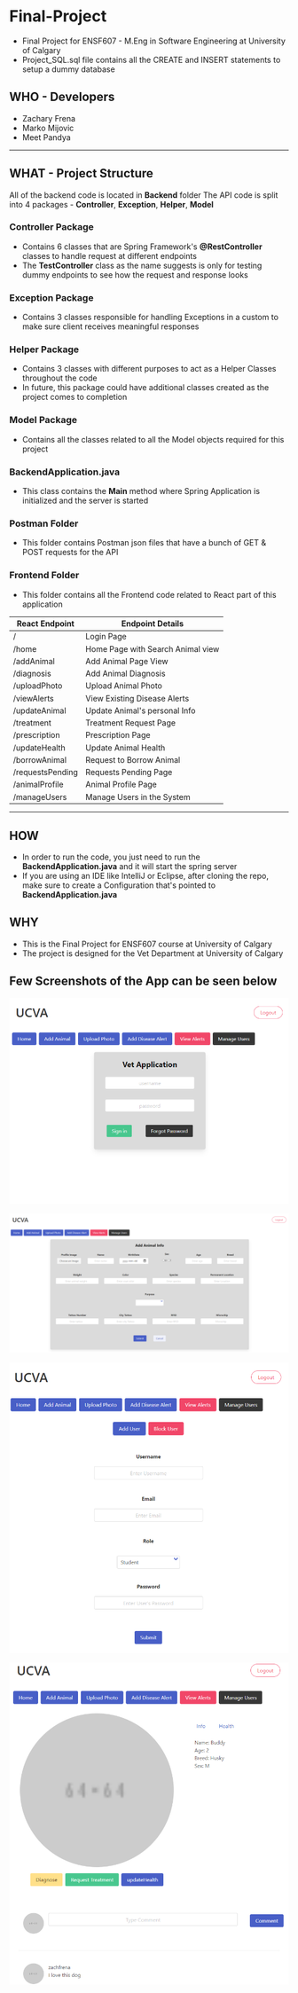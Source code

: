 # Final-Project
- Final Project for ENSF607 - M.Eng in Software Engineering at University of Calgary
- Project_SQL.sql file contains all the CREATE and INSERT statements to setup a dummy database


## WHO - Developers
- Zachary Frena
- Marko Mijovic
- Meet Pandya
------
## WHAT - Project Structure
All of the backend code is located in **Backend** folder
The API code is split into 4 packages - **Controller**, **Exception**, **Helper**, **Model**
### Controller Package
- Contains 6 classes that are Spring Framework's **@RestController** classes to handle request at different endpoints
- The **TestController** class as the name suggests is only for testing dummy endpoints to see how the request and response looks
### Exception Package
- Contains 3 classes responsible for handling Exceptions in a custom to make sure client receives meaningful responses
### Helper Package
- Contains 3 classes with different purposes to act as a Helper Classes throughout the code
- In future, this package could have additional classes created as the project comes to completion
### Model Package
- Contains all the classes related to all the Model objects required for this project
### BackendApplication.java
- This class contains the **Main** method where Spring Application is initialized and the server is started
### Postman Folder
- This folder contains Postman json files that have a bunch of GET & POST requests for the API

### Frontend Folder
- This folder contains all the Frontend code related to React part of this application

| React Endpoint   | Endpoint Details                  |
|------------------|-----------------------------------|
| /                | Login Page                        |
| /home            | Home Page with Search Animal view |
| /addAnimal       | Add Animal Page View              |
| /diagnosis       | Add Animal Diagnosis              |
| /uploadPhoto     | Upload Animal Photo               |
| /viewAlerts      | View Existing Disease Alerts      |
| /updateAnimal    | Update Animal's personal Info     |
| /treatment       | Treatment Request Page            |
| /prescription    | Prescription Page                 |
| /updateHealth    | Update Animal Health              |
| /borrowAnimal    | Request to Borrow Animal          |
| /requestsPending | Requests Pending Page             |
| /animalProfile   | Animal Profile Page               |
| /manageUsers     | Manage Users in the System        |

--------------------------------------------------------
## HOW
- In order to run the code, you just need to run the **BackendApplication.java** and it will start the spring server
- If you are using an IDE like IntelliJ or Eclipse, after cloning the repo, make sure to create a Configuration that's pointed to **BackendApplication.java**
## WHY
- This is the Final Project for ENSF607 course at University of Calgary
- The project is designed for the Vet Department at University of Calgary

## Few Screenshots of the App can be seen below

![1](https://github.com/pandyama/UCVA/blob/master/c1.PNG)

![2](https://github.com/pandyama/UCVA/blob/master/c2.PNG)

![3](https://github.com/pandyama/UCVA/blob/master/c3.PNG)

![3](https://github.com/pandyama/UCVA/blob/master/c4.PNG)


